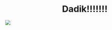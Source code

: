 <h1 align="center">Dadik!!!!!!!</h1>
<img src="https://cdn.discordapp.com/attachments/1059926996643233862/1061252468815695902/Obamium.jpg" />
